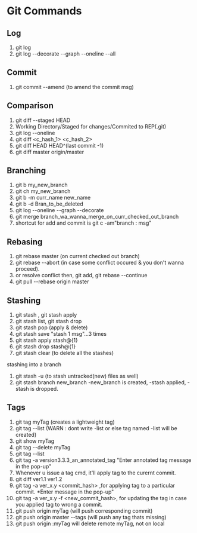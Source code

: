 # Git Commands 
## Log 

1) git log
2) git log --decorate --graph --oneline --all

## Commit

1) git commit --amend (to amend the commit msg)

## Comparison

1) git diff --staged HEAD
2) Working Directory/Staged for changes/Commited to REP(.git)
3) git log --oneline
4) git diff <c_hash_1> <c_hash_2>
5) git diff HEAD HEAD^(last commit -1)
6) git diff master origin/master

## Branching
1) git b my_new_branch
2) git ch my_new_branch
3) git b -m curr_name new_name
4) git b -d Bran_to_be_deleted
5) git log --oneline --graph --decorate
6) git merge branch_wa_wanna_merge_on_curr_checked_out_branch
7) shortcut for add and commit is 
 git c -am"branch : msg"

## Rebasing
1) git rebase master (on current checked out branch)
2) git rebase --abort (in case some conflict occured & you don't wanna proceed).
3) or resolve conflict then, git add, git rebase --continue
4) git pull --rebase origin master

## Stashing
1) git stash , git stash apply
2) git stash list, git stash drop
3) git stash pop (apply & delete)
4) git stash save "stash 1 msg"...3 times
5) git stash apply stash@{1}
6) git stash drop stash@{1}
7) git stash clear (to delete all the stashes)

stashing into a branch
1) git stash -u (to stash untracked(new) files as well)
2) git stash branch new_branch
 -new_branch is created, -stash applied, -stash is dropped.

## Tags
1) git tag myTag (creates a lightweight tag)
2) git tag --list (WARN : dont write -list or else tag named -list will be created)
3) git show myTag
4) git tag --delete myTag
5) git tag --list
6) git tag -a version3.3.3_an_annotated_tag
 "Enter annotated tag message in the pop-up"
7) Whenever u issue a tag cmd, it'll apply tag to the curernt commit.
8) git diff ver1.1  ver1.2
9) git tag -a ver_x.y <commit_hash> ,for applying tag to a particular commit.
 *Enter message in the pop-up"
10) git tag -a ver_x.y -f <new_commit_hash>, for updating the tag in case you applied tag to wrong a commit.
11) git push origin myTag (will push corresponding commit)
12) git push origin master --tags (will push any tag thats missing)
13) git push origin :myTag
 will delete remote myTag, not on local
